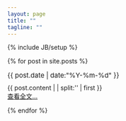 ```yaml
---
layout: page
title: ""
tagline: ""
---
```

{% include JB/setup %}

{% for post in site.posts %}
<div class = "card">
		<div  class = "date_label">
			<div class="day_month" style = "font-size:15px;margin-bottom:10px">
      			{{ post.date | date:"%Y-%m-%d" }}
      			</div>
      		</div> 
		{{ post.content  | | split:'<!--break-->' | first }}
	<div class = "read_more">
		<a class="fa fa-link" href="{{ BASE_PATH }}{{ post.url }}">  查看全文&hellip;</a>
	</div>
	
</div>

{% endfor %}

